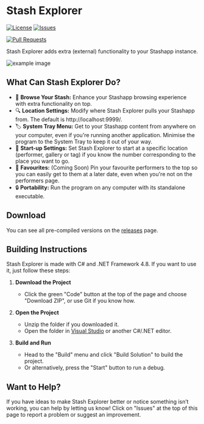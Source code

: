 # Stash Explorer

[![License][licenseImage]](LICENSE)
[![Issues](https://img.shields.io/github/issues/windowslogic/Stash-Explorer)](https://github.com/windowslogic/Stash-Explorer/issues)
<!-- Alt text: GitHub badge displaying the number of open issues for the Stash Explorer repository, with the text Issues followed by the current count. The badge uses a neutral color scheme and links to the issues page on GitHub. The tone is informative and professional. -->
[![Pull Requests](https://img.shields.io/github/issues-pr/windowslogic/Stash-Explorer)](https://github.com/windowslogic/Stash-Explorer/pulls)

Stash Explorer adds extra (external) functionality to your Stashapp instance.

![example image](https://cdn.windowslogic.co.uk/img/an39517o.png)

## What Can Stash Explorer Do?

- 📁 **Browse Your Stash:** Enhance your Stashapp browsing experience with extra functionality on top.
- 🔍 **Location Settings:** Modify where Stash Explorer pulls your Stashapp from. The default is http://localhost:9999/.
- 🏷️ **System Tray Menu:** Get to your Stashapp content from anywhere on your computer, even if you're running another application. Minimise the program to the System Tray to keep it out of your way.
- 📝 **Start-up Settings:** Set Stash Explorer to start at a specific location (performer, gallery or tag) if you know the number corresponding to the place you want to go.
- 🔄 **Favourites:** (Coming Soon) Pin your favourite performers to the top so you can easily get to them at a later date, even when you're not on the performers page.
- 🔒 **Portability:** Run the program on any computer with its standalone executable.

## Download

You can see all pre-compiled versions on the [releases](https://github.com/windowslogic/Stash-Explorer/releases) page.

## Building Instructions

Stash Explorer is made with C# and .NET Framework 4.8. If you want to use it, just follow these steps:

1. **Download the Project**
   - Click the green "Code" button at the top of the page and choose "Download ZIP", or use Git if you know how.

2. **Open the Project**
   - Unzip the folder if you downloaded it.
   - Open the folder in [Visual Studio](https://visualstudio.microsoft.com/) or another C#/.NET editor.

3. **Build and Run**
   - Head to the "Build" menu and click "Build Solution" to build the project.
   - Or alternatively, press the "Start" button to run a debug.

## Want to Help?

If you have ideas to make Stash Explorer better or notice something isn’t working, you can help by letting us know! Click on "Issues" at the top of this page to report a problem or suggest an improvement.


[licenseImage]: https://img.shields.io/github/license/windowslogic/Stash-Explorer